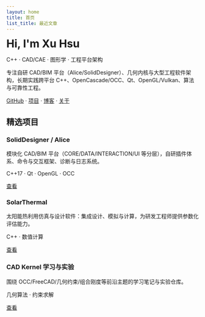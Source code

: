 ```yaml
---
layout: home
title: 首页
list_title: 最近文章
---
```


<div class="card">
  <h1 style="margin: .2rem 0;">Hi, I'm Xu Hsu</h1>
  <p class="muted">C++ · CAD/CAE · 图形学 · 工程平台架构</p>
  <p>专注自研 CAD/BIM 平台（Alice/SolidDesigner）、几何内核与大型工程软件架构，长期实践跨平台 C++、OpenCascade/OCC、Qt、OpenGL/Vulkan、算法与可靠性工程。</p>
  <p>
    <a href="https://github.com/hananiahhsu" target="_blank">GitHub</a> · 
    <a href="/projects/">项目</a> · 
    <a href="/blog/">博客</a> · 
    <a href="/about/">关于</a>
  </p>
</div>

<h2>精选项目</h2>
<div class="grid">
  <div class="card">
    <h3>SolidDesigner / Alice</h3>
    <p>模块化 CAD/BIM 平台（CORE/DATA/INTERACTION/UI 等分层），自研插件体系、命令与交互框架、诊断与日志系统。</p>
    <p class="muted">C++17 · Qt · OpenGL · OCC</p>
    <p><a href="/projects/#soliddesigner">查看</a></p>
  </div>
  <div class="card">
    <h3>SolarThermal</h3>
    <p>太阳能热利用仿真与设计软件：集成设计、模拟与计算，为研发工程师提供参数化评估能力。</p>
    <p class="muted">C++ · 数值计算</p>
    <p><a href="/projects/#solarthermal">查看</a></p>
  </div>
  <div class="card">
    <h3>CAD Kernel 学习与实验</h3>
    <p>围绕 OCC/FreeCAD/几何约束/组合刚度等前沿主题的学习笔记与实验仓库。</p>
    <p class="muted">几何算法 · 约束求解</p>
    <p><a href="/projects/#kernel-notes">查看</a></p>
  </div>
</div>